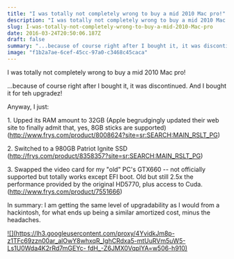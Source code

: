 ```yaml
---
title: "I was totally not completely wrong to buy a mid 2010 Mac pro!"
description: "I was totally not completely wrong to buy a mid 2010 Mac pro!"
slug: I-was-totally-not-completely-wrong-to-buy-a-mid-2010-Mac-pro
date: 2016-03-24T20:50:06.187Z
draft: false
summary: "...because of course right after I bought it, it was discontinued..."
image: "f1b2a7ae-6cef-45cc-97a0-c3468c45caca"
---
```



I was totally not completely wrong to buy a mid 2010 Mac pro!  
  
...because of course right after I bought it, it was discontinued. And I
bought it for teh upgradez!  
  
Anyway, I just:  
  
1\. Upped its RAM amount to 32GB (Apple begrudgingly updated their web site to
finally admit that, yes, 8GB sticks are supported)
(<http://www.frys.com/product/8008624?site=sr:SEARCH:MAIN_RSLT_PG>)  
  
2\. Switched to a 980GB Patriot Ignite SSD
(<http://frys.com/product/8358357?site=sr:SEARCH:MAIN_RSLT_PG>)  
  
3\. Swapped the video card for my "old" PC's GTX660 -- not officially
supported but totally works except EFI boot. Old but still 2.5x the
performance provided by the original HD5770, plus access to
Cuda.(<http://www.frys.com/product/7551666>)  
  
In summary: I am getting the same level of upgradability as I would from a
hackintosh, for what ends up being a similar amortized cost, minus the
headaches.﻿

[![](https://lh3.googleusercontent.com/proxy/4YvidkJm8p-z1TFc69zzn00ar_alOwY8whxqR_IghCRdxa5-mtUuRVm5uW5-Ls1U0Wda4K2rRd7mGEYc-
fdH_-Z6JMX0VqplYA=w506-h910)](http://frys.com/product/8358357?site=sr:SEARCH:MAIN_RSLT_PG)

